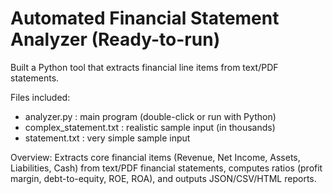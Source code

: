 # Automated Financial Statement Analyzer (Ready-to-run)

Built a Python tool that extracts financial line items from text/PDF statements.

Files included:
- analyzer.py : main program (double-click or run with Python)
- complex_statement.txt : realistic sample input (in thousands)
- statement.txt : very simple sample input

Overview:
Extracts core financial items (Revenue, Net Income, Assets, Liabilities, Cash) from text/PDF financial statements, computes ratios (profit margin, debt-to-equity, ROE, ROA), and outputs JSON/CSV/HTML reports.

  

